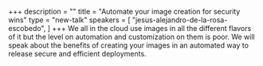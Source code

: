 +++
description = ""
title = "Automate your image creation for security wins"
type = "new-talk"
speakers = [
        "jesus-alejandro-de-la-rosa-escobedo",
]
+++
We all in the cloud use images in all the different flavors of it but the level on automation and customization on them is poor. We will speak about the benefits of creating your images in an automated way to release secure and efficient deployments.